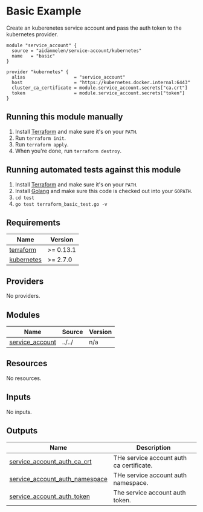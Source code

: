 <!-- BEGINNING OF PRE-COMMIT-TERRAFORM DOCS HOOK -->


# Basic Example

Create an kuberenetes service account and pass the auth token to the kubernetes provider.

```hcl
module "service_account" {
  source = "aidanmelen/service-account/kubernetes"
  name   = "basic"
}

provider "kubernetes" {
  alias                  = "service_account"
  host                   = "https://kubernetes.docker.internal:6443"
  cluster_ca_certificate = module.service_account.secrets["ca.crt"]
  token                  = module.service_account.secrets["token"]
}
```

## Running this module manually

1. Install [Terraform](https://www.terraform.io/) and make sure it's on your `PATH`.
1. Run `terraform init`.
1. Run `terraform apply`.
1. When you're done, run `terraform destroy`.

## Running automated tests against this module

1. Install [Terraform](https://www.terraform.io/) and make sure it's on your `PATH`.
1. Install [Golang](https://golang.org/) and make sure this code is checked out into your `GOPATH`.
1. `cd test`
1. `go test terraform_basic_test.go -v`

## Requirements

| Name | Version |
|------|---------|
| <a name="requirement_terraform"></a> [terraform](#requirement\_terraform) | >= 0.13.1 |
| <a name="requirement_kubernetes"></a> [kubernetes](#requirement\_kubernetes) | >= 2.7.0 |

## Providers

No providers.

## Modules

| Name | Source | Version |
|------|--------|---------|
| <a name="module_service_account"></a> [service\_account](#module\_service\_account) | ../../ | n/a |

## Resources

No resources.

## Inputs

No inputs.

## Outputs

| Name | Description |
|------|-------------|
| <a name="output_service_account_auth_ca_crt"></a> [service\_account\_auth\_ca\_crt](#output\_service\_account\_auth\_ca\_crt) | THe service account auth ca certificate. |
| <a name="output_service_account_auth_namespace"></a> [service\_account\_auth\_namespace](#output\_service\_account\_auth\_namespace) | THe service account auth namespace. |
| <a name="output_service_account_auth_token"></a> [service\_account\_auth\_token](#output\_service\_account\_auth\_token) | The service account auth token. |
<!-- END OF PRE-COMMIT-TERRAFORM DOCS HOOK -->
